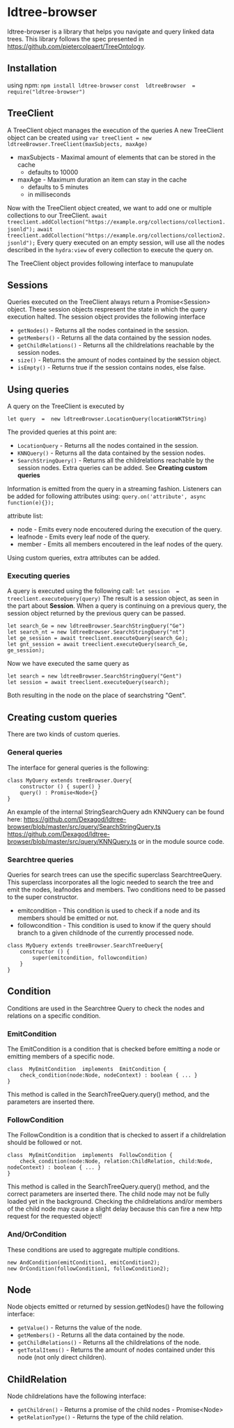 
# ldtree-browser

ldtree-browser is a library that helps you navigate and query linked data trees.
This library follows the spec presented in https://github.com/pietercolpaert/TreeOntology.

## Installation

using npm:
`npm install ldtree-browser`
`const  ldtreeBrowser  =  require("ldtree-browser")`  

## TreeClient
A TreeClient object manages the execution of the queries 
A new TreeClient object can be created using
`var treeClient = new ldtreeBrowser.TreeClient(maxSubjects, maxAge)`
 - maxSubjects - Maximal amount of elements that can be stored in the cache 
	 - defaults to 10000
 - maxAge - Maximum duration an item can stay in the cache
	 - defaults to 5 minutes
	 - in milliseconds

Now with the TreeClient object created, we want to add one or multiple collections to our TreeClient.
`await treeclient.addCollection("https://example.org/collections/collection1.jsonld");`
`await treeclient.addCollection("https://example.org/collections/collection2.jsonld");`
Every query executed on an empty session, will use all the nodes described in the `hydra:view` of every collection to execute the query on.

The TreeClient object provides following interface to manupulate

## Sessions
Queries executed on the TreeClient always return a Promise\<Session\> object.
These session objects respresent the state in which the query execution halted.
The session object provides the following interface
 - `getNodes()` - Returns all the nodes contained in the session.
 - `getMembers()` - Returns all the data contained by the session nodes.
 - `getChildRelations()` - Returns all the childrelations reachable by the session nodes.
 - `size()` - Returns the amount of nodes contained by the session object.
 - `isEmpty()` - Returns true if the session contains nodes, else false.
 
## Using queries
A query on the TreeClient is executed by 

`let query  =  new ldtreeBrowser.LocationQuery(locationWKTString)`

The provided queries at this point are:
 - `LocationQuery` - Returns all the nodes contained in the session.
 - `KNNQuery()` - Returns all the data contained by the session nodes.
 - `SearchStringQuery()` - Returns all the childrelations reachable by the session nodes.
Extra queries can be added. See **Creating custom queries**

Information is emitted from the query in a streaming fashion.
Listeners can be added for following attributes using:
`query.on('attribute', async  function(e){});`

attribute list:
 - node - Emits every node encoutered during the execution of the query.
 - leafnode - Emits every leaf node of the query.
 - member - Emits all members encoutered in the leaf nodes of the query.

Using custom queries, extra attributes can be added.
### Executing queries
A query is executed using the following call:
`let session  = treeclient.executeQuery(query)`
The result is a session object, as seen in the part about **Session**.
When a query is continuing on a previous query, the session object returned by the previous query can be passed.

    let search_Ge = new ldtreeBrowser.SearchStringQuery("Ge")
    let search_nt = new ldtreeBrowser.SearchStringQuery("nt")
    let ge_session = await treeclient.executeQuery(search_Ge);
    let gnt_session = await treeclient.executeQuery(search_Ge, ge_session);
    
   Now we have executed the same query as 

    let search = new ldtreeBrowser.SearchStringQuery("Gent")
    let session = await treeclient.executeQuery(search);
  Both resulting in the node on the place of searchstring "Gent".
    
## Creating custom queries
There are two kinds of custom queries.

### General queries
The interface for general queries is the following:

    class MyQuery extends treeBrowser.Query{
		constructor () { super() }
		query() : Promise<Node>{}
	}
  
An example of the internal StringSearchQuery adn KNNQuery can be found here:
https://github.com/Dexagod/ldtree-browser/blob/master/src/query/SearchStringQuery.ts
https://github.com/Dexagod/ldtree-browser/blob/master/src/query/KNNQuery.ts
or in the module source code.


### Searchtree queries
Queries for search trees can use the specific superclass SearchtreeQuery.
This superclass incorporates all the logic needed to search the tree and emit the nodes, leafnodes and members.
Two conditions need to be passed to the super constructor.

- emitcondition - This condition is used to check if a node and its members should be emitted or not.
- followcondition  - This condition is used to know if the query should branch to a given childnode of the currently processed node.

```
class MyQuery extends treeBrowser.SearchTreeQuery{
	constructor () { 
		super(emitcondition, followcondition)
	}
}  
``` 
 
## Condition
Conditions are used in the Searchtree Query to check the nodes and relations on a specific condition.

### EmitCondition
The EmitCondition is a condition that is checked before emitting a node or emitting members of a specific node.

	class  MyEmitCondition  implements  EmitCondition {
		check_condition(node:Node, nodeContext) : boolean { ... }
	}
This method is called in the SearchTreeQuery.query() method, and the parameters are inserted there.
	
### FollowCondition
The FollowCondition is a condition that is checked to assert if a childrelation should be followed or not.

	class  MyEmitCondition  implements  FollowCondition {
		check_condition(node:Node, relation:ChildRelation, child:Node, nodeContext) : boolean { ... }
	}
This method is called in the SearchTreeQuery.query() method, and the correct parameters are inserted there.
The child node may not be fully loaded yet in the background. Checking the childrelations and/or members of the child node may cause a slight delay because this can fire a new http request for the requested object!


### And/OrCondition
These conditions are used to aggregate multiple conditions.

	new AndCondition(emitCondition1, emitCondition2);
	new OrCondition(followCondition1, followCondition2);

## Node
Node objects emitted or returned by session.getNodes() have the following interface:
 - `getValue()` - Returns the value of the node.
 - `getMembers()` - Returns all the data contained by the node.
 - `getChildRelations()` - Returns all the childrelations of the node.
 - `getTotalItems()` - Returns the amount of nodes contained under this node (not only direct children).


## ChildRelation
Node childrelations have the following interface:
 - `getChildren()` - Returns a promise of the child nodes - Promise\<Node\>
 - `getRelationType()` - Returns the type of the child relation.